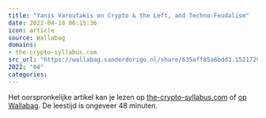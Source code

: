 ```yaml
---
title: "Yanis Varoufakis on Crypto & the Left, and Techno-Feudalism"
date: 2022-04-18 06:15:36
icon: article
source: Wallabag
domains:
- the-crypto-syllabus.com
src_url: "https://wallabag.sanderdorigo.nl/share/635aff85a6bdd3.15217299"
2022: "04"
categories:
---
```

Het oorspronkelijke artikel kan je lezen op [the-crypto-syllabus.com](https://the-crypto-syllabus.com/yanis-varoufakis-on-techno-feudalism/) of [op Wallabag](https://wallabag.sanderdorigo.nl/share/635aff85a6bdd3.15217299). De leestijd is ongeveer 48 minuten.